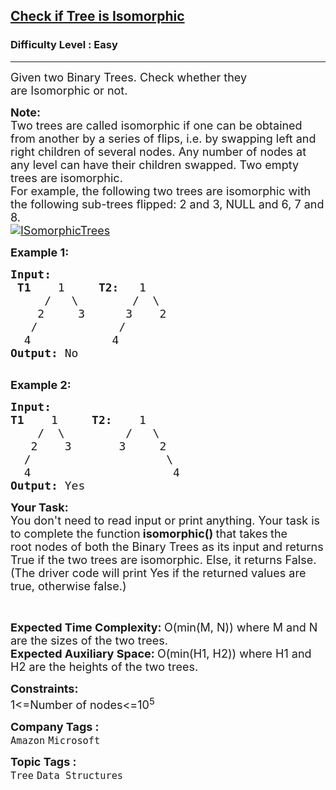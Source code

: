 <h2><a href="https://practice.geeksforgeeks.org/problems/check-if-tree-is-isomorphic/1">Check if Tree is Isomorphic</a></h2><h3>Difficulty Level : Easy</h3><hr><div class="problems_problem_content__Xm_eO"><p><span style="font-size:18px">Given two&nbsp;Binary Trees. Check whether they are&nbsp;Isomorphic or not.</span></p>

<p><span style="font-size:18px"><strong>Note:&nbsp;</strong><br>
Two trees are called isomorphic if one can be obtained from another by a series of flips, i.e. by swapping left and right children of several nodes.&nbsp;Any number of nodes at any level can have their children swapped. Two empty trees are isomorphic.<br>
For example, the following two trees are isomorphic with the following sub-trees flipped: 2 and 3, NULL and 6, 7 and 8.<br>
<a href="https://media.geeksforgeeks.org/wp-content/cdn-uploads/ISomorphicTrees-e1368593305854.png"><img alt="ISomorphicTrees" src="https://media.geeksforgeeks.org/wp-content/cdn-uploads/ISomorphicTrees-e1368593305854.png"></a></span></p>

<p><span style="font-size:18px"><strong>Example 1:</strong></span></p>

<pre><span style="font-size:18px"><strong>Input:
 T1    </strong>1     <strong>T2:</strong>   1
&nbsp;    /   \        /  \
&nbsp;   2     3      3    2
&nbsp;  /            /
&nbsp; 4<strong>&nbsp;           </strong>4<strong>
Output: </strong>No<strong>
</strong></span>
</pre>

<p><span style="font-size:18px"><strong>Example 2:</strong></span></p>

<pre><span style="font-size:18px"><strong>Input:
T1    </strong>1     <strong>T2:</strong>    1
&nbsp;   /  \         /   \
&nbsp;  2    3       3     2
&nbsp; /                    \
&nbsp; 4<strong>&nbsp;                    </strong>4<strong>
Output: </strong>Yes<strong>
</strong></span></pre>

<p><span style="font-size:18px"><strong>Your Task:</strong><br>
You don't need to read input or print anything. Your task is to complete the function<strong> isomorphic() </strong>that takes<strong>&nbsp;</strong>the root&nbsp;nodes of both the Binary Trees as its input&nbsp;and returns True if the two trees are isomorphic. Else, it returns False. (The driver code will print Yes if the returned values are true, otherwise false.)</span></p>

<p>&nbsp;</p>

<p><span style="font-size:18px"><strong>Expected Time Complexity:&nbsp;</strong>O(min(M, N)) where M and N are the sizes of the two trees.<br>
<strong>Expected Auxiliary Space:&nbsp;</strong>O(min(H1, H2)) where H1 and H2 are the heights of the two trees.</span></p>

<p><span style="font-size:18px"><strong>Constraints:</strong><br>
1&lt;=Number of nodes&lt;=10<sup>5</sup></span></p>
</div><p><span style=font-size:18px><strong>Company Tags : </strong><br><code>Amazon</code>&nbsp;<code>Microsoft</code>&nbsp;<br><p><span style=font-size:18px><strong>Topic Tags : </strong><br><code>Tree</code>&nbsp;<code>Data Structures</code>&nbsp;